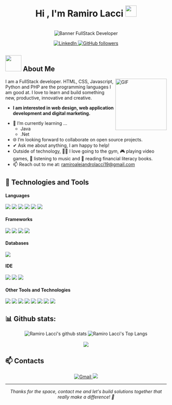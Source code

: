 <h1 align="center">Hi , I'm Ramiro Lacci <img src="https://media.giphy.com/media/hvRJCLFzcasrR4ia7z/giphy.gif" width="35"></h1>

<br>

<div align="center">
<img src="https://capsule-render.vercel.app/api?type=waving&color=gradient&height=200&section=header&text=FullStack%20Developer&fontSize=70&animation=fadeIn" alt="Banner FullStack Developer" />
</div>

<p align="center">
  <a href="//www.linkedin.com/in/ramiro-lacci/" target="_blank">
    <img src="https://img.shields.io/badge/-LinkedIn-0A66C2?style=for-the-badge&logo=linkedin&logoColor=white" alt="LinkedIn" />
  </a>
  <a href="https://github.com/ramirolacci" target="_blank">
    <img alt="GitHub followers" src="https://img.shields.io/github/followers/ramirolacci?style=social" />
  </a>
</p>

## <picture><img src = "https://github.com/7oSkaaa/7oSkaaa/blob/main/Images/about_me.gif?raw=true" width = 50px></picture> About Me

<img align="right" alt="GIF" height="160px" src="https://media.giphy.com/media/Ah3zHH7hvsSB2/giphy.gif" />

I am a FullStack developer. HTML, CSS, Javascript, Python and PHP are the programming languages I am good at. I love to learn and build something new, productive, innovative and creative.
* **I am interested in web design, web application development and digital marketing.**
- 🌱 I’m currently learning ...
  - Java
  - .Net
- 🌐 I’m looking forward to collaborate on open source projects.
- ✔ Ask me about anything, I am happy to help!<br>
- Outside of technology, 💪🏻 I love going to the gym, 🎮 playing video games, 🎵 listening to music and 📖 reading financial literacy books.
- 📫 Reach out to me at: <a href="ramiroalejandrolacci19@gmail.com">ramiroalejandrolacci19@gmail.com</a>

## 🚀 Technologies and Tools

<h4> Languages </h4>
<span> 
  <img src="https://img.shields.io/badge/html5-%23E34F26.svg?style=for-the-badge&logo=html5&logoColor=white">
  <img src="https://img.shields.io/badge/css3-%231572B6.svg?style=for-the-badge&logo=css3&logoColor=white">
  <img src="https://img.shields.io/badge/javascript-%23323330.svg?style=for-the-badge&logo=javascript&logoColor=%23F7DF1E">
  <img src="https://img.shields.io/badge/python-3670A0?style=for-the-badge&logo=python&logoColor=ffdd54">
  <img src="https://img.shields.io/badge/ruby-%23CC342D.svg?style=for-the-badge&logo=ruby&logoColor=white">
  <img src="https://img.shields.io/badge/PHP-777BB4?style=for-the-badge&logo=php&logoColor=white">
</span>

<h4> Frameworks </h4>
<span>
  <img src="https://img.shields.io/badge/Bootstrap-563D7C?style=for-the-badge&logo=bootstrap&logoColor=white">
  <img src="https://img.shields.io/badge/node.js-6DA55F?style=for-the-badge&logo=node.js&logoColor=white">
  <img src="https://img.shields.io/badge/react-%2320232a.svg?style=for-the-badge&logo=react&logoColor=%2361DAFB">
  <img src="https://img.shields.io/badge/rails-%23CC0000.svg?style=for-the-badge&logo=ruby-on-rails&logoColor=white">
</span>

<h4> Databases </h4>
<span>
  <img src="https://img.shields.io/badge/MySQL-00000F?style=for-the-badge&logo=mysql&logoColor=white">
</span>

<h4> IDE </h4>
<span>
<img src="https://img.shields.io/badge/Visual%20Studio%20Code-0078d7.svg?style=for-the-badge&logo=visual-studio-code&logoColor=white">
<img src="https://custom-icon-badges.demolab.com/badge/Cursor-000000.svg?logo=cursor-ai-white&style=for-the-badge">
<img src="https://img.shields.io/badge/Replit-DD1200?style=for-the-badge&logo=Replit&logoColor=white">

<h4> Other Tools and Technologies </h4>
<span>
  <img src="https://img.shields.io/badge/github-%23121011.svg?style=for-the-badge&logo=github&logoColor=white">
  <img src="https://img.shields.io/badge/Git-F05032?style=for-the-badge&logo=git&logoColor=white">
  <img src="https://img.shields.io/badge/perplexity-000000?style=for-the-badge&logo=perplexity&logoColor=088F8F">
  <img src="https://img.shields.io/badge/Adobe%20XD-470137?style=for-the-badge&logo=Adobe%20XD&logoColor=#FF61F6">
  <img src="https://img.shields.io/badge/netlify-%23000000.svg?style=for-the-badge&logo=netlify&logoColor=#00C7B7">
  <img src="https://img.shields.io/badge/vercel-%23000000.svg?style=for-the-badge&logo=vercel&logoColor=white">
  <img src="https://img.shields.io/badge/jira-%230A0FFF.svg?style=for-the-badge&logo=jira&logoColor=white">
  <img src="https://img.shields.io/badge/Slack-4A154B?style=for-the-badge&logo=slack&logoColor=white">
</span>

<h2> 📊 Github stats:</h2>

<div align="center">
  
  ![Ramiro Lacci's github stats](https://github-readme-stats.vercel.app/api?username=ramirolacci&show_icons=true&theme=tokyonight)
  ![Ramiro Lacci's Top Langs](https://github-readme-stats.vercel.app/api/top-langs/?username=ramirolacci&theme=tokyonight&layout=compact)
  <br><br>
  [![](https://github-readme-streak-stats.herokuapp.com/?user=ramirolacci&theme=material-palenight)](https://github.com/ramirolacci)
</div>

## 📫 Contacts

<p align="center">
  <a href="mailto:ramiroalejandrolacci19@gmail.com" target="_blank">
    <img src="https://img.shields.io/badge/-Gmail-D14836?style=for-the-badge&logo=gmail&logoColor=white" alt="Gmail" />
  </a>
  <a href="https://wa.link/a1bh6y" target="_blank">
    <img src="https://img.shields.io/badge/WhatsApp-25D366?style=for-the-badge&logo=whatsapp&logoColor=white" />
  </a>
</p>

---

<p align="center">
  <em>Thanks for the space, contact me and let's build solutions together that really make a difference! 💫</em>
</p>
